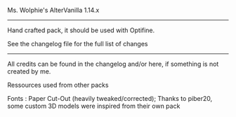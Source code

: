 Ms. Wolphie's AlterVanilla 1.14.x

----------------------

Hand crafted pack, it should be used with Optifine.

See the changelog file for the full list of changes

----------------------

All credits can be found in the changelog and/or here, if something is not created by me.

Ressources used from other packs

Fonts : Paper Cut-Out (heavily tweaked/corrected);
Thanks to piber20, some custom 3D models were inspired from their own pack